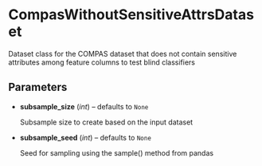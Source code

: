 # CompasWithoutSensitiveAttrsDataset

Dataset class for the COMPAS dataset that does not contain sensitive attributes among feature columns  to test blind classifiers



## Parameters

- **subsample_size** (*int*) – defaults to `None`

    Subsample size to create based on the input dataset

- **subsample_seed** (*int*) – defaults to `None`

    Seed for sampling using the sample() method from pandas




